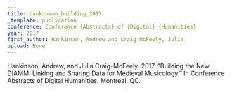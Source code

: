 ```yaml
---
title: hankinson_building_2017
_template: publication
conference: Conference {Abstracts} of {Digital} {Humanities}
year: 2017
first_author: Hankinson, Andrew and Craig-McFeely, Julia
upload: None
---
```

Hankinson, Andrew, and Julia Craig-McFeely. 2017. “Building the New DIAMM: Linking and Sharing Data for Medieval Musicology.” In Conference Abstracts of Digital Humanities. Montreal, QC.